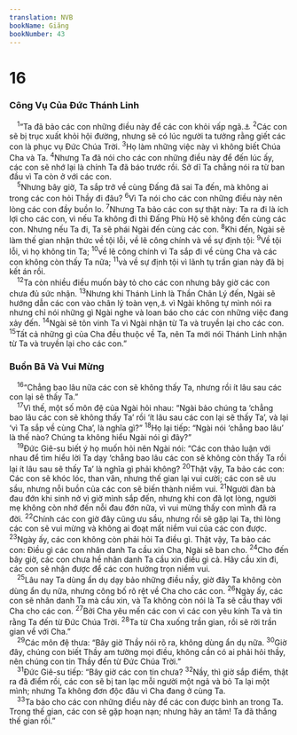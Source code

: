 ```yaml
---
translation: NVB
bookName: Giăng 
bookNumber: 43
---
```


<div class="title"><h1>16</h1><h3>Công Vụ Của Đức Thánh Linh </h3></div>
<span class="verse gi_16_1"> <sup>1</sup>“Ta đã bảo các con những điều này để các con khỏi vấp ngã.<a data-toggle="tooltip" data-placement="bottom" title="Ctd: vấp phạm sa ngã">⚓</a></span>
<span class="verse gi_16_2"><sup>2</sup>Các con sẽ bị trục xuất khỏi hội đường, nhưng sẽ có lúc người ta tưởng rằng giết các con là phục vụ Đức Chúa Trời. </span>
<span class="verse gi_16_3"><sup>3</sup>Họ làm những việc này vì không biết Chúa Cha và Ta. </span>
<span class="verse gi_16_4"><sup>4</sup>Nhưng Ta đã nói cho các con những điều này để đến lúc ấy, các con sẽ nhớ lại là chính Ta đã báo trước rồi. Sở dĩ Ta chẳng nói ra từ ban đầu vì Ta còn ở với các con. <br/></span>
<span class="verse gi_16_5"> <sup>5</sup>Nhưng bây giờ, Ta sắp trở về cùng Đấng đã sai Ta đến, mà không ai trong các con hỏi Thầy đi đâu? </span>
<span class="verse gi_16_6"><sup>6</sup>Vì Ta nói cho các con những điều này nên lòng các con đầy buồn lo. </span>
<span class="verse gi_16_7"><sup>7</sup>Nhưng Ta bảo các con sự thật này: Ta ra đi là ích lợi cho các con, vì nếu Ta không đi thì Đấng Phù Hộ sẽ không đến cùng các con. Nhưng nếu Ta đi, Ta sẽ phái Ngài đến cùng các con. </span>
<span class="verse gi_16_8"><sup>8</sup>Khi đến, Ngài sẽ làm thế gian nhận thức về tội lỗi, về lẽ công chính và về sự định tội: </span>
<span class="verse gi_16_9"><sup>9</sup>Về tội lỗi, vì họ không tin Ta; </span>
<span class="verse gi_16_10"><sup>10</sup>về lẽ công chính vì Ta sắp đi về cùng Cha và các con không còn thấy Ta nữa; </span>
<span class="verse gi_16_11"><sup>11</sup>và về sự định tội vì lãnh tụ trần gian này đã bị kết án rồi. <br/></span>
<span class="verse gi_16_12"> <sup>12</sup>Ta còn nhiều điều muốn bày tỏ cho các con nhưng bây giờ các con chưa đủ sức nhận. </span>
<span class="verse gi_16_13"><sup>13</sup>Nhưng khi Thánh Linh là Thần Chân Lý đến, Ngài sẽ hướng dẫn các con vào chân lý toàn vẹn,<a data-toggle="tooltip" data-placement="bottom" title="Ctd: tất cả chân lý">⚓</a> vì Ngài không tự mình nói ra nhưng chỉ nói những gì Ngài nghe và loan báo cho các con những việc đang xảy đến. </span>
<span class="verse gi_16_14"><sup>14</sup>Ngài sẽ tôn vinh Ta vì Ngài nhận từ Ta và truyền lại cho các con. </span>
<span class="verse gi_16_15"><sup>15</sup>Tất cả những gì của Cha đều thuộc về Ta, nên Ta mới nói Thánh Linh nhận từ Ta và truyền lại cho các con.” <br/></span>
<div class="title"><h3>Buồn Bã Và Vui Mừng </h3></div>
<span class="verse gi_16_16"> <sup>16</sup>“Chẳng bao lâu nữa các con sẽ không thấy Ta, nhưng rồi ít lâu sau các con lại sẽ thấy Ta.” <br/></span>
<span class="verse gi_16_17"> <sup>17</sup>Vì thế, một số môn đệ của Ngài hỏi nhau: “Ngài bảo chúng ta ‘chẳng bao lâu các con sẽ không thấy Ta’ rồi ‘ít lâu sau các con lại sẽ thấy Ta’, và lại ‘vì Ta sắp về cùng Cha’, là nghĩa gì?” </span>
<span class="verse gi_16_18"><sup>18</sup>Họ lại tiếp: “Ngài nói ‘chẳng bao lâu’ là thế nào? Chúng ta không hiểu Ngài nói gì đây?” <br/></span>
<span class="verse gi_16_19"> <sup>19</sup>Đức Giê-su biết ý họ muốn hỏi nên Ngài nói: “Các con thảo luận với nhau để tìm hiểu lời Ta dạy ‘chẳng bao lâu các con sẽ không còn thấy Ta rồi lại ít lâu sau sẽ thấy Ta’ là nghĩa gì phải không? </span>
<span class="verse gi_16_20"><sup>20</sup>Thật vậy, Ta bảo các con: Các con sẽ khóc lóc, than vãn, nhưng thế gian lại vui cười; các con sẽ ưu sầu, nhưng nỗi buồn của các con sẽ biến thành niềm vui. </span>
<span class="verse gi_16_21"><sup>21</sup>Người đàn bà đau đớn khi sinh nở vì giờ mình sắp đến, nhưng khi con đã lọt lòng, người mẹ không còn nhớ đến nỗi đau đớn nữa, vì vui mừng thấy con mình đã ra đời. </span>
<span class="verse gi_16_22"><sup>22</sup>Chính các con giờ đây cũng ưu sầu, nhưng rồi sẽ gặp lại Ta, thì lòng các con sẽ vui mừng và không ai đoạt mất niềm vui của các con được. </span>
<span class="verse gi_16_23"><sup>23</sup>Ngày ấy, các con không còn phải hỏi Ta điều gì. Thật vậy, Ta bảo các con: Điều gì các con nhân danh Ta cầu xin Cha, Ngài sẽ ban cho. </span>
<span class="verse gi_16_24"><sup>24</sup>Cho đến bây giờ, các con chưa hề nhân danh Ta cầu xin điều gì cả. Hãy cầu xin đi, các con sẽ nhận được để các con hưởng trọn niềm vui. <br/></span>
<span class="verse gi_16_25"> <sup>25</sup>Lâu nay Ta dùng ẩn dụ dạy bảo những điều nầy, giờ đây Ta không còn dùng ẩn dụ nữa, nhưng công bố rõ rệt về Cha cho các con. </span>
<span class="verse gi_16_26"><sup>26</sup>Ngày ấy, các con sẽ nhân danh Ta mà cầu xin, và Ta không còn nói là Ta sẽ cầu thay với Cha cho các con. </span>
<span class="verse gi_16_27"><sup>27</sup>Bởi Cha yêu mến các con vì các con yêu kính Ta và tin rằng Ta đến từ Đức Chúa Trời. </span>
<span class="verse gi_16_28"><sup>28</sup>Ta từ Cha xuống trần gian, rồi sẽ rời trần gian về với Cha.” <br/></span>
<span class="verse gi_16_29"> <sup>29</sup>Các môn đệ thưa: “Bây giờ Thầy nói rõ ra, không dùng ẩn dụ nữa. </span>
<span class="verse gi_16_30"><sup>30</sup>Giờ đây, chúng con biết Thầy am tường mọi điều, không cần có ai phải hỏi thầy, nên chúng con tin Thầy đến từ Đức Chúa Trời.” <br/></span>
<span class="verse gi_16_31"> <sup>31</sup>Đức Giê-su tiếp: “Bây giờ các con tin chưa? </span>
<span class="verse gi_16_32"><sup>32</sup>Nầy, thì giờ sắp điểm, thật ra đã điểm rồi, các con sẽ bị tan lạc mỗi người một ngả và bỏ Ta lại một mình; nhưng Ta không đơn độc đâu vì Cha đang ở cùng Ta. <br/></span>
<span class="verse gi_16_33"> <sup>33</sup>Ta bảo cho các con những điều này để các con được bình an trong Ta. Trong thế gian, các con sẽ gặp hoạn nạn; nhưng hãy an tâm! Ta đã thắng thế gian rồi.” <br/></span>

